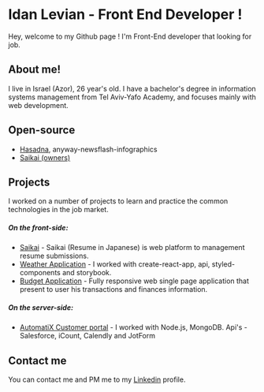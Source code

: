 # Idan Levian - Front End Developer !
Hey, welcome to my Github page !
I'm Front-End developer that looking for job.

## About me!
I live in Israel (Azor), 26 year's old.
I have a bachelor's degree in information systems management from Tel Aviv-Yafo Academy, and focuses mainly with web development.

## Open-source
- [Hasadna](https://github.com/hasadna/anyway-newsflash-infographics), anyway-newsflash-infographics
- [Saikai (owners)](https://github.com/Saikai-oyo/Saikai) 

## Projects
I worked on a number of projects to learn and practice the common technologies in the job market.
##### On the front-side:
* [Saikai](https://github.com/Saikai-oyo/Saikai) - Saikai (Resume in Japanese) is web platform to management resume submissions.
* [Weather Application](https://github.com/eidan66/Weather-Application) - I worked with create-react-app, api, styled-components and storybook.
* [Budget Application](https://github.com/eidan66/Budget-Application) - Fully responsive web single page application that present to user his transactions and finances information.

##### On the server-side:
* [AutomatiX Customer portal](https://github.com/eidan66/Automatix) - I worked with Node.js, MongoDB. Api's - Salesforce, iCount, Calendly and JotForm

## Contact me
You can contact me and PM me to my [Linkedin](https://www.linkedin.com/in/idanlevian/) profile.
